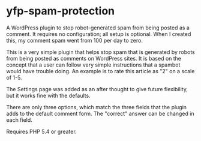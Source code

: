 yfp-spam-protection
===================

A WordPress plugin to stop robot-generated spam from being posted as a comment. It requires no configuration; all setup is optional. When I created this, my comment spam went from 100 per day to zero.

This is a very simple plugin that helps stop spam that is generated by robots from being posted as comments on WordPress sites. It is based on the concept that a user can follow very simple instructions that a spambot would have trouble doing. An example is to rate this article as "2" on a scale of 1-5.

The Settings page was added as an after thought to give future flexibility, but it works fine with the defaults.

There are only three options, which match the three fields that the plugin adds to the default comment form. The "correct" answer can be changed in each field.

Requires PHP 5.4 or greater.
